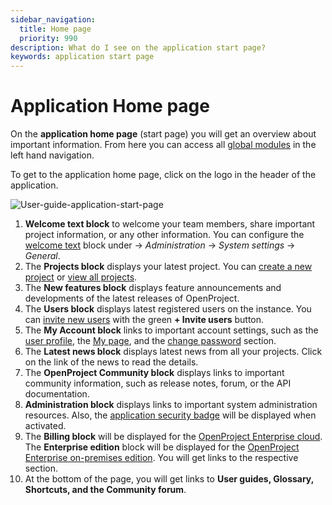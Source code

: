 ```yaml
---
sidebar_navigation:
  title: Home page
  priority: 990
description: What do I see on the application start page?
keywords: application start page
---
```


# Application Home page

On the **application home page** (start page) you will get an overview about important information. From here you can access all [global modules](./global-modules) in the left hand navigation.

To get to the application home page, click on the logo in the header of the application.

![User-guide-application-start-page](openproject_user_guide_home_page1.png)

1. **Welcome text block** to welcome your team members, share important project information, or any other information. You can configure the [welcome text](../../system-admin-guide/system-settings/general-settings/#welcome-block-text) block under -> *Administration* -> *System settings* -> *General*.
2. The **Projects block** displays your latest project. You can [create a new project](../../getting-started/projects/#create-a-new-project) or [view all projects](../../user-guide/projects/project-lists/).
3. The **New features block** displays feature announcements and developments of the latest releases of OpenProject.
4. The **Users block** displays latest registered users on the instance. You can [invite new users](../../getting-started/invite-members/) with the green **+ Invite users** button.
5. The **My Account block** links to important account settings, such as the [user profile](../../user-guide/my-account/#edit-your-user-information), the [My page](../../getting-started/my-page/), and the [change password](../../getting-started/sign-in-registration/#reset-your-password) section.
6. The **Latest news block** displays latest news from all your projects. Click on the link of the news to read the details.
7. The **OpenProject Community block** displays links to important community information, such as release notes, forum, or the API documentation.
8. **Administration block** displays links to important system administration resources. Also, the [application security badge](../../system-admin-guide/system-settings/general-settings/) will be displayed when activated.
9. The **Billing block** will be displayed for the [OpenProject Enterprise cloud](../../enterprise-guide/enterprise-cloud-guide). The **Enterprise edition** block will be displayed for the [OpenProject Enterprise on-premises edition](../../enterprise-guide/enterprise-on-premises-guide). You will get links to the respective section.
10. At the bottom of the page, you will get links to **User guides, Glossary, Shortcuts, and the Community forum**.
